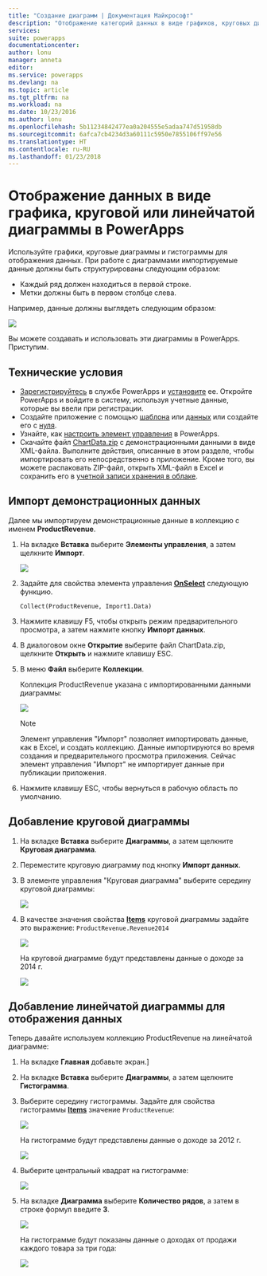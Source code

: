 ```yaml
---
title: "Создание диаграмм | Документация Майкрософт"
description: "Отображение категорий данных в виде графиков, круговых диаграмм или гистограмм"
services: 
suite: powerapps
documentationcenter: 
author: lonu
manager: anneta
editor: 
ms.service: powerapps
ms.devlang: na
ms.topic: article
ms.tgt_pltfrm: na
ms.workload: na
ms.date: 10/23/2016
ms.author: lonu
ms.openlocfilehash: 5b11234842477ea0a204555e5adaa747d51958db
ms.sourcegitcommit: 6afca7cb4234d3a60111c5950e7855106ff97e56
ms.translationtype: HT
ms.contentlocale: ru-RU
ms.lasthandoff: 01/23/2018
---
```

# <a name="show-data-in-a-line-pie-or-bar-chart-in-powerapps"></a>Отображение данных в виде графика, круговой или линейчатой диаграммы в PowerApps
Используйте графики, круговые диаграммы и гистограммы для отображения данных. При работе с диаграммами импортируемые данные должны быть структурированы следующим образом:

* Каждый ряд должен находиться в первой строке.
* Метки должны быть в первом столбце слева.

Например, данные должны выглядеть следующим образом:

![][9]

Вы можете создавать и использовать эти диаграммы в PowerApps. Приступим.

## <a name="prerequisites"></a>Технические условия
* [Зарегистрируйтесь](signup-for-powerapps.md) в службе PowerApps и [установите](http://aka.ms/powerappsinstall) ее. Откройте PowerApps и войдите в систему, используя учетные данные, которые вы ввели при регистрации.
* Создайте приложение с помощью [шаблона](get-started-test-drive.md) или [данных](get-started-create-from-data.md) или создайте его с [нуля](get-started-create-from-blank.md).
* Узнайте, как [настроить элемент управления](add-configure-controls.md) в PowerApps.
* Скачайте файл [ChartData.zip](http://pwrappssamples.blob.core.windows.net/samples/ChartData.zip) с демонстрационными данными в виде XML-файла. Выполните действия, описанные в этом разделе, чтобы импортировать его непосредственно в приложение. Кроме того, вы можете распаковать ZIP-файл, открыть XML-файл в Excel и сохранить его в [учетной записи хранения в облаке](connections/cloud-storage-blob-connections.md).

## <a name="import-the-sample-data"></a>Импорт демонстрационных данных
Далее мы импортируем демонстрационные данные в коллекцию с именем **ProductRevenue**.

1. На вкладке **Вставка** выберите **Элементы управления**, а затем щелкните **Импорт**.  

    ![][11]  

2. Задайте для свойства элемента управления **[OnSelect](controls/properties-core.md)** следующую функцию.  

   ```Collect(ProductRevenue, Import1.Data)```

3. Нажмите клавишу F5, чтобы открыть режим предварительного просмотра, а затем нажмите кнопку **Импорт данных**.

4. В диалоговом окне **Открытие** выберите файл ChartData.zip, щелкните **Открыть** и нажмите клавишу ESC.

5. В меню **Файл** выберите **Коллекции**.

    Коллекция ProductRevenue указана с импортированными данными диаграммы:

    ![][1]  

   > [!NOTE]
   > Элемент управления "Импорт" позволяет импортировать данные, как в Excel, и создать коллекцию. Данные импортируются во время создания и предварительного просмотра приложения. Сейчас элемент управления "Импорт" не импортирует данные при публикации приложения.
   >

6. Нажмите клавишу ESC, чтобы вернуться в рабочую область по умолчанию.

## <a name="add-a-pie-chart"></a>Добавление круговой диаграммы
1. На вкладке **Вставка** выберите **Диаграммы**, а затем щелкните **Круговая диаграмма**.

2. Переместите круговую диаграмму под кнопку **Импорт данных**.

3. В элементе управления "Круговая диаграмма" выберите середину круговой диаграммы:   

    ![][10]

4. В качестве значения свойства **[Items](controls/properties-core.md)** круговой диаграммы задайте это выражение: `ProductRevenue.Revenue2014`

    ![][2]  

    На круговой диаграмме будут представлены данные о доходе за 2014 г.

    ![][3]  

## <a name="add-a-bar-chart-to-display-your-data"></a>Добавление линейчатой диаграммы для отображения данных
Теперь давайте используем коллекцию ProductRevenue на линейчатой диаграмме:

1. На вкладке **Главная** добавьте экран.]

2. На вкладке **Вставка** выберите **Диаграммы**, а затем щелкните **Гистограмма**.

3. Выберите середину гистограммы. Задайте для свойства гистограммы **[Items](controls/properties-core.md)** значение ```ProductRevenue```:

    ![][12]  

    На гистограмме будут представлены данные о доходе за 2012 г.

    ![][4]  

4. Выберите центральный квадрат на гистограмме:

    ![][5]

5. На вкладке **Диаграмма** выберите **Количество рядов**, а затем в строке формул введите **3**.

    ![][6]  

    На гистограмме будут показаны данные о доходах от продажи каждого товара за три года:

    ![][7]  

[1]: ./media/use-line-pie-bar-chart/productrevenuecollection.png
[2]: ./media/use-line-pie-bar-chart/itemsexpression.png
[3]: ./media/use-line-pie-bar-chart/piechart.png
[4]: ./media/use-line-pie-bar-chart/columnchart.png
[5]: ./media/use-line-pie-bar-chart/columnchartseries.png
[6]: ./media/use-line-pie-bar-chart/columnchartseriesfunction.png
[7]: ./media/use-line-pie-bar-chart/columnchartthreeyears.png
[8]: ./media/use-line-pie-bar-chart/preview.png
[9]: ./media/use-line-pie-bar-chart/tableformat.png
[10]: ./media/use-line-pie-bar-chart/middlepiechart.png
[11]: ./media/use-line-pie-bar-chart/import.png
[12]: ./media/use-line-pie-bar-chart/itemscolumnchart.png
